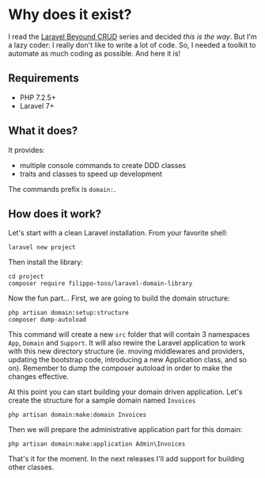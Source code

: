 # Why does it exist?

I read the [Laravel Beyound CRUD](https://stitcher.io/blog/laravel-beyond-crud-01-domain-oriented-laravel) series and decided *this is the way*.
But I'm a lazy coder: I really don't like to write a lot of code. So, I needed a toolkit to automate as much coding as possible. And here it is!

## Requirements

- PHP 7.2.5+
- Laravel 7+

## What it does?

It provides:

- multiple console commands to create DDD classes
- traits and classes to speed up development

The commands prefix is `domain:`.

## How does it work?

Let's start with a clean Laravel installation. From your favorite shell:

```
laravel new project
```

Then install the library:

```
cd project
composer require filippo-toso/laravel-domain-library
```

Now the fun part... First, we are going to build the domain structure:

```
php artisan domain:setup:structure
composer dump-autoload
```

This command will create a new `src` folder that will contain 3 namespaces `App`, `Domain` and `Support`.
It will also rewire the Laravel application to work with this new directory structure (ie. moving middlewares and providers, updating the bootstrap code, introducing a new Application class, and so on). Remember to dump the composer autoload in order to make the changes effective.

At this point you can start building your domain driven application. Let's create the structure for a sample domain named `Invoices`

```
php artisan domain:make:domain Invoices
```

Then we will prepare the administrative application part for this domain:

```
php artisan domain:make:application Admin\Invoices
```

That's it for the moment. In the next releases I'll add support for building other classes.

